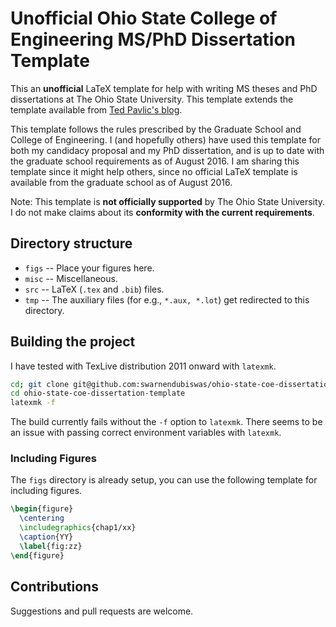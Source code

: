# Unofficial Ohio State College of Engineering MS/PhD Dissertation Template

This an **unofficial** LaTeX template for help with writing MS theses and PhD dissertations at The Ohio State University. This template extends the template available from [Ted Pavlic's blog](http://phaseportrait.blogspot.com/2011/02/updated-latex-document-class-for-ohio.html).

This template follows the rules prescribed by the Graduate School and College of Engineering. I (and hopefully others) have used this template for both my candidacy proposal and my PhD dissertation, and is up to date with the graduate school requirements as of August 2016. I am sharing this template since it might help others, since no official LaTeX template is available from the graduate school as of August 2016.

Note: This template is **not officially supported** by The Ohio State University. I do not make claims about its **conformity with the current requirements**.

## Directory structure

* `figs` -- Place your figures here.
* `misc` -- Miscellaneous.
* `src` -- LaTeX (`.tex` and `.bib`) files.
* `tmp` -- The auxiliary files (for e.g., `*.aux, *.lot`) get redirected to this directory.

## Building the project

I have tested with TexLive distribution 2011 onward with `latexmk`.

```Bash
cd; git clone git@github.com:swarnendubiswas/ohio-state-coe-dissertation-template.git;
cd ohio-state-coe-dissertation-template
latexmk -f
```

The build currently fails without the `-f` option to `latexmk`. There seems to be an issue with passing correct environment variables with `latexmk`.

### Including Figures

The `figs` directory is already setup, you can use the following template for including figures.

```LaTeX
\begin{figure}
  \centering
  \includegraphics{chap1/xx}
  \caption{YY}
  \label{fig:zz}
\end{figure}
```

## Contributions

Suggestions and pull requests are welcome.
